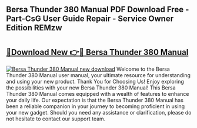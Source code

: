 ## Bersa Thunder 380 Manual PDF Download Free - Part-CsG User Guide Repair - Service Owner Edition REMzw

# <h2><a href="http://bc21322.oget.top/?id=Bersa+Thunder+380+Manual">🔗Download New 👉🔴 Bersa Thunder 380 Manual</a></h2>

[![Bersa Thunder 380 Manual new download](https://i.imgur.com/5g1atiW.png)](http://bc21322.oget.top/?id=Bersa+Thunder+380+Manual)
Welcome to the Bersa Thunder 380 Manual user manual, your ultimate resource for understanding and using your new product. Thank You for Choosing Us! Enjoy exploring the possibilities with your new Bersa Thunder 380 Manual! This Bersa Thunder 380 Manual comes equipped with a wealth of features to enhance your daily life. Our expectation is that the Bersa Thunder 380 Manual has been a reliable companion in your journey to becoming proficient in using your new gadget. Should you need any assistance or clarification, please do not hesitate to contact our support team.
